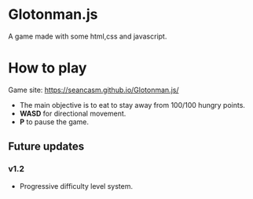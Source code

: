 # Glotonman.js

A game made with some html,css and javascript.

# How to play
Game site: https://seancasm.github.io/Glotonman.js/

- The main objective is to eat to stay away from 100/100 hungry points.
- **WASD** for directional movement.
- **P** to pause the game.

## Future updates
### v1.2
- Progressive difficulty level system.
